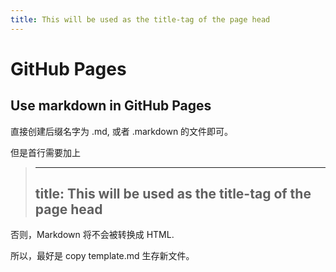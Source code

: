 ```yaml
---
title: This will be used as the title-tag of the page head
---
```



# GitHub Pages


## Use markdown in GitHub Pages

直接创建后缀名字为 .md, 或者 .markdown 的文件即可。

但是首行需要加上

> ---
> title: This will be used as the title-tag of the page head
> ---

否则，Markdown 将不会被转换成  HTML.

所以，最好是 copy template.md 生存新文件。

